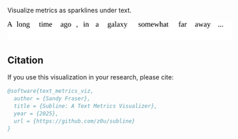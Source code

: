 Visualize metrics as sparklines under text.

![Screenshot of text that reads, "A long time ago, in a galaxy somewhat far away..." A sparkline beneath the text shows that the word "somewhat" is clearly out of distribution (i.e. unexpected) in this context.](../../doc/subline.svg)


## Citation

If you use this visualization in your research, please cite:

```bibtex
@software{text_metrics_viz,
  author = {Sandy Fraser},
  title = {Subline: A Text Metrics Visualizer},
  year = {2025},
  url = {https://github.com/z0u/subline}
}
```
